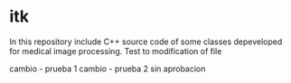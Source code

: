 itk
===

In this repository include C++ source code of some classes depeveloped for medical image processing.
Test to modification of file

cambio - prueba 1
cambio - prueba 2 sin aprobacion
